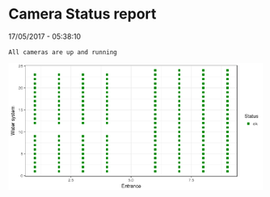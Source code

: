 Camera Status report
================
17/05/2017 - 05:38:10

    All cameras are up and running

![](camreport_files/figure-markdown_github/unnamed-chunk-2-1.png)
